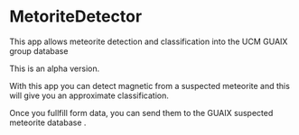 # MetoriteDetector
This app allows meteorite detection and classification into the UCM GUAIX group database

This is an alpha version.

With this app you can detect magnetic from a suspected meteorite and this will give you an approximate classification.

Once you fullfill form data, you can send them to the GUAIX suspected meteorite database .

